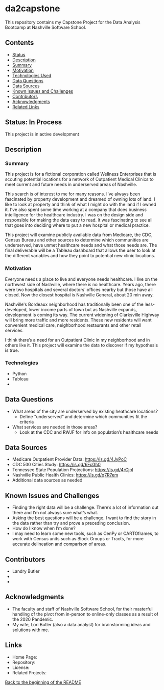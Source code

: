 # da2capstone
This repository contains my Capstone Project for the Data Analysis Bootcamp at Nashville Software School. 

## Contents
- [Status](#Status)
- [Description](#Description)
- [Summary](#Summary)
- [Motivation](#Motivation)
- [Technologies Used](#Technologies)
- [Data Questions](#Data-Questions)
- [Data Sources](#Data-Sources)
- [Known Issues and Challenges](#Known-Issues-and-Challenges)
- [Contributors](#Contributors)
- [Acknowledgments](#Acknowledgments)
- [Related Links](#Related-Links)

## Status: In Process
This project is in active development

## Description

### Summary
This project is for a fictional corporation called Wellness Enterprises that is scouting potential locations for a network of Outpatient Medical Clinics to meet current and future needs in underserved areas of Nashville.

This search is of interest to me for many reasons. I’ve always been fascinated by property development and dreamed of owning lots of land. I like to look at property and think of what I might do with the land if I owned it. I’ve also spent some time working at a company that does business intelligence for the healthcare industry. I was on the design side and responsible for making the data easy to read. It was fascinating to see all that goes into deciding where to put a new hospital or medical practice.

This project will examine publicly available data from Medicare, the CDC, Census Bureau and other sources to determine which communities are underserved, have unmet healthcare needs and what those needs are. The final deliverable will be a Tableau dashboard that allows the user to look at the different variables and how they point to potential new clinic locations.

### Motivation
Everyone needs a place to live and everyone needs healthcare. I live on the northwest side of Nashville, where there is no healthcare. Years ago, there were two hospitals and several doctors’ offices nearby but those have all closed. Now the closest hospital is Nashville General, about 20 min away. 

Nashville's Bordeaux neighborhood has traditionally been one of the less-developed, lower income parts of town but as Nashville expands, development is coming its way. The current widening of Clarksville Highway will bring more traffic and more residents. These new residents will want convenient medical care, neighborhood restaurants and other retail services.

I think there’s a need for an Outpatient Clinic in my neighborhood and in others like it. This project will examine the data to discover if my hypothesis is true. 

### Technologies
- Python
- Tableau
- 

## Data Questions
- What areas of the city are underserved by existing heathcare locations?
    - Define “underserved” and determine which communities fit the criteria
- What services are needed in those areas?
    - Look at the CDC and RWJF for info on population’s healthcare needs 

## Data Sources
- Medicare Outpatient Provider Data: https://is.gd/4JyPoC 
- CDC 500 Cities Study: https://is.gd/6FcGh0 
- Tennessee State Population Projections: https://is.gd/4rCjpl 
- Nashville Public Health Clinics: https://is.gd/q7R7em
- Additional data sources as needed

## Known Issues and Challenges
- Finding the right data will be a challenge. There’s a lot of information out there and I’m not always sure what’s what.
- Asking the best questions will be a challenge. I want to find the story in the data rather than try and prove a preceding conclusion.
- How do I know when I’m done?
- I may need to learn some new tools, such as CenPy or CARTOframes, to work with Census units such as Block Groups or Tracts, for more accurate delineation and comparison of areas.

## Contributors
- Landry Butler
- 
- 

## Acknowledgments
- The faculty and staff of Nashville Software School, for their masterful handling of the pivot from in-person to online-only classes as a result of the 2020 Pandemic.
- My wife, Lori Butler (also a data analyst) for brainstorming ideas and solutions with me.

## Links
- Home Page: 
- Repository: 
- License: 
- Related Projects: 

[Back to the beginning of the README](#da2capstone)
